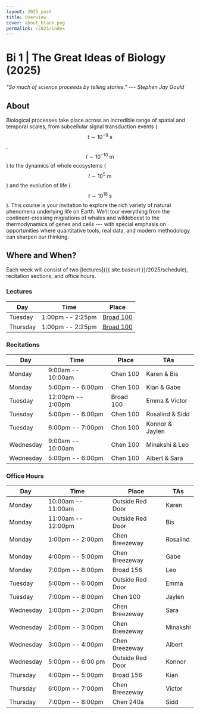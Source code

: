 ```yaml
---
layout: 2025_post
title: Overview
cover: about_blank.png
permalink: /2025/index
---
```

# Bi 1 | The Great Ideas of Biology (2025)

_"So much of science proceeds by telling stories." --- Stephen Jay Gould_

## About
Biological processes take place across an incredible range of spatial and temporal scales, from subcellular signal transduction events ($$t \sim 10^{-9} \textrm{ s}$$, $$l \sim 10^{-10} \textrm{ m}$$) to the dynamics of whole ecosystems ($$l \sim 10^{5} \textrm{ m}$$) and the evolution of life ($$t \sim 10^{16} \textrm{ s}$$). This course is your invitation to explore the rich variety of natural phenomena underlying life on Earth. We'll tour everything from the continent-crossing migrations of whales and wildebeest to the thermodynamics of genes and cells --- with special emphasis on opportunities where quantitative tools, real data, and modern methodology can sharpen our thinking.

## Where and When?
<!-- Each week will consist of two [lectures]({{ site.baseurl }}/2025/schedule), one computational [tutorial]({{ site.baseurl }}/2025/tutorials), and recitation sections. Office hours will also be held throughout. -->

Each week will consist of two [lectures]({{ site.baseurl }}/2025/schedule), recitation sections, and office hours.


### Lectures

| Day | Time | Place |
| -- | -- | -- |
| Tuesday | 1:00pm -- 2:25pm | [Broad 100](https://www.caltech.edu/map/campus/broad-center-for-the-biological-sciences) |
| Thursday | 1:00pm -- 2:25pm | [Broad 100](https://www.caltech.edu/map/campus/broad-center-for-the-biological-sciences) |

<!-- ### Tutorials

| Day | Time |
| -- | -- |
| tbd |tbd | -->

### Recitations

| Day | Time | Place | TAs |
| -- | -- | -- | -- |
| Monday | 9:00am -- 10:00am | Chen 100 | Karen & Bis |
| Monday | 5:00pm -- 6:00pm | Chen 100 | Kian & Gabe |
| Tuesday | 12:00pm -- 1:00pm | Broad 100 | Emma & Victor |
| Tuesday | 5:00pm -- 6:00pm | Chen 100  | Rosalind & Sidd |
| Tuesday | 6:00pm -- 7:00pm | Chen 100 | Konnor & Jaylen |
| Wednesday | 9:00am -- 10:00am | Chen 100 | Minakshi & Leo |
| Wednesday | 5:00pm -- 6:00pm | Chen 100 | Albert & Sara |

### Office Hours

| Day | Time | Place | TAs |
| -- | -- | -- | -- |
| Monday | 10:00am -- 11:00am | Outside Red Door | Karen |
| Monday | 11:00am -- 12:00pm | Outside Red Door | Bis |
| Monday | 1:00pm -- 2:00pm | Chen Breezeway | Rosalind |
| Monday | 4:00pm -- 5:00pm | Chen Breezeway | Gabe |
| Monday | 7:00pm -- 8:00pm | Broad 156 | Leo |
| Tuesday | 5:00pm -- 6:00pm | Outside Red Door | Emma | 
| Tuesday | 7:00pm -- 8:00pm | Chen 100 | Jaylen |
| Wednesday | 1:00pm -- 2:00pm | Chen Breezeway | Sara | 
| Wednesday | 2:00pm -- 3:00pm | Chen Breezeway | Minakshi | 
| Wednesday | 3:00pm -- 4:00pm | Chen Breezeway | Albert | 
| Wednesday | 5:00pm -- 6:00 pm| Outside Red Door | Konnor |
| Thursday | 4:00pm -- 5:00pm | Broad 156 | Kian | 
| Thursday | 6:00pm -- 7:00pm | Chen Breezeway | Victor |
| Thursday | 7:00pm -- 8:00pm | Chen 240a | Sidd |
